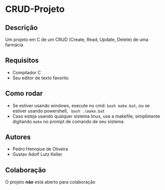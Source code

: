# CRUD-Projeto

## Descrição

Um projeto em C de um CRUD (Create, Read, Update, Delete) de uma farmácia

## Requisitos

- Compilador C
- Seu editor de texto favorito

## Como rodar

- Se estiver usando windows, execute no cmd:
   ```bash make.bat```, ou se estiver usando powershell, ``` bash
   .\make.bat```
- Caso esteja usando qualquer sistema linux, use a makefile, simplimente digitando `make` no prompt de comando de seu sistema

## Autores

- Pedro Henrqiue de Oliveira
- Gustav Adolf Lutz Keller

## Colaboração

O projeto __não__ está aberto para colaboração
